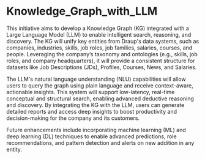 # Knowledge_Graph_with_LLM
This initiative aims to develop a Knowledge Graph (KG) integrated with a Large Language Model (LLM) to enable intelligent search, reasoning, and discovery. The KG will unify key entities from Draup's data systems, such as companies, industries, skills, job roles, job families, salaries, courses, and people. Leveraging the company’s taxonomy and ontologies (e.g., skills, job roles, and company headquarters), it will provide a consistent structure for datasets like Job Descriptions (JDs), Profiles, Courses, News, and Salaries.

The LLM's natural language understanding (NLU) capabilities will allow users to query the graph using plain language and receive context-aware, actionable insights. This system will support low-latency, real-time conceptual and structural search, enabling advanced deductive reasoning and discovery. By integrating the KG with the LLM, users can generate detailed reports and access deep insights to boost productivity and decision-making for the company and its customers.

Future enhancements include incorporating machine learning (ML) and deep learning (DL) techniques to enable advanced predictions, role recommendations, and pattern detection and alerts on new addition in any entity.



